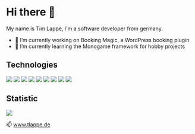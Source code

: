 # Hi there 👋
My name is Tim Lappe, i'm a software developer from germany.

- 🔭 I’m currently working on Booking Magic, a WordPress booking plugin 
- 🌱 I’m currently learning the Monogame framework for hobby projects 

## Technologies
![](https://img.shields.io/badge/Language-PHP-informational)
![](https://img.shields.io/badge/Language-JavaScript-informational)
![](https://img.shields.io/badge/Language-TypeScript-informational)
![](https://img.shields.io/badge/Language-CSharp-informational)
![](https://img.shields.io/badge/Language-HTML-purple)
![](https://img.shields.io/badge/Language-CSS-purple)
![](https://img.shields.io/badge/Tools-Docker-red)
![](https://img.shields.io/badge/Tools-PHPStorm-red)
![](https://img.shields.io/badge/OS-Linux-critical)


## Statistic
<img
  align="center"
  src="https://github-readme-stats.vercel.app/api/?username=tim-lappe&theme=dracula"
/>


📫 www.tlappe.de

